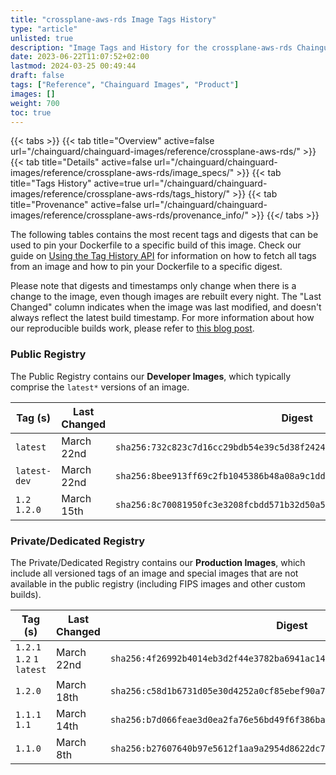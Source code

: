 ```yaml
---
title: "crossplane-aws-rds Image Tags History"
type: "article"
unlisted: true
description: "Image Tags and History for the crossplane-aws-rds Chainguard Image"
date: 2023-06-22T11:07:52+02:00
lastmod: 2024-03-25 00:49:44
draft: false
tags: ["Reference", "Chainguard Images", "Product"]
images: []
weight: 700
toc: true
---
```


{{< tabs >}}
{{< tab title="Overview" active=false url="/chainguard/chainguard-images/reference/crossplane-aws-rds/" >}}
{{< tab title="Details" active=false url="/chainguard/chainguard-images/reference/crossplane-aws-rds/image_specs/" >}}
{{< tab title="Tags History" active=true url="/chainguard/chainguard-images/reference/crossplane-aws-rds/tags_history/" >}}
{{< tab title="Provenance" active=false url="/chainguard/chainguard-images/reference/crossplane-aws-rds/provenance_info/" >}}
{{</ tabs >}}

The following tables contains the most recent tags and digests that can be used to pin your Dockerfile to a specific build of this image. Check our guide on [Using the Tag History API](/chainguard/chainguard-images/using-the-tag-history-api/) for information on how to fetch all tags from an image and how to pin your Dockerfile to a specific digest.

Please note that digests and timestamps only change when there is a change to the image, even though images are rebuilt every night. The "Last Changed" column indicates when the image was last modified, and doesn't always reflect the latest build timestamp. For more information about how our reproducible builds work, please refer to [this blog post](https://www.chainguard.dev/unchained/reproducing-chainguards-reproducible-image-builds).

### Public Registry
The Public Registry contains our **Developer Images**, which typically comprise the `latest*` versions of an image.

| Tag (s)        | Last Changed | Digest                                                                    |
|----------------|--------------|---------------------------------------------------------------------------|
|  `latest`      | March 22nd   | `sha256:732c823c7d16cc29bdb54e39c5d38f2424ff2588d3c4e434b0acf1801886c64b` |
|  `latest-dev`  | March 22nd   | `sha256:8bee913ff69c2fb1045386b48a08a9c1ddc15e62672b648f097ca9a3abef0160` |
|  `1.2` `1.2.0` | March 15th   | `sha256:8c70081950fc3e3208fcbdd571b32d50a5e2ed307efe4fc5495cc02d3ee71279` |


### Private/Dedicated Registry
The Private/Dedicated Registry contains our **Production Images**, which include all versioned tags of an image and special images that are not available in the public registry (including FIPS images and other custom builds).

| Tag (s)                     | Last Changed | Digest                                                                    |
|-----------------------------|--------------|---------------------------------------------------------------------------|
|  `1.2.1` `1.2` `1` `latest` | March 22nd   | `sha256:4f26992b4014eb3d2f44e3782ba6941ac1466aa448829cd43fff4107a25d3041` |
|  `1.2.0`                    | March 18th   | `sha256:c58d1b6731d05e30d4252a0cf85ebef90a7a626736a8b81b8d6b24e720feda33` |
|  `1.1.1` `1.1`              | March 14th   | `sha256:b7d066feae3d0ea2fa76e56bd49f6f386ba6994b8e8c2a491654de715217923a` |
|  `1.1.0`                    | March 8th    | `sha256:b27607640b97e5612f1aa9a2954d8622dc744e2e7c006dc3f12c2435f023f87e` |

